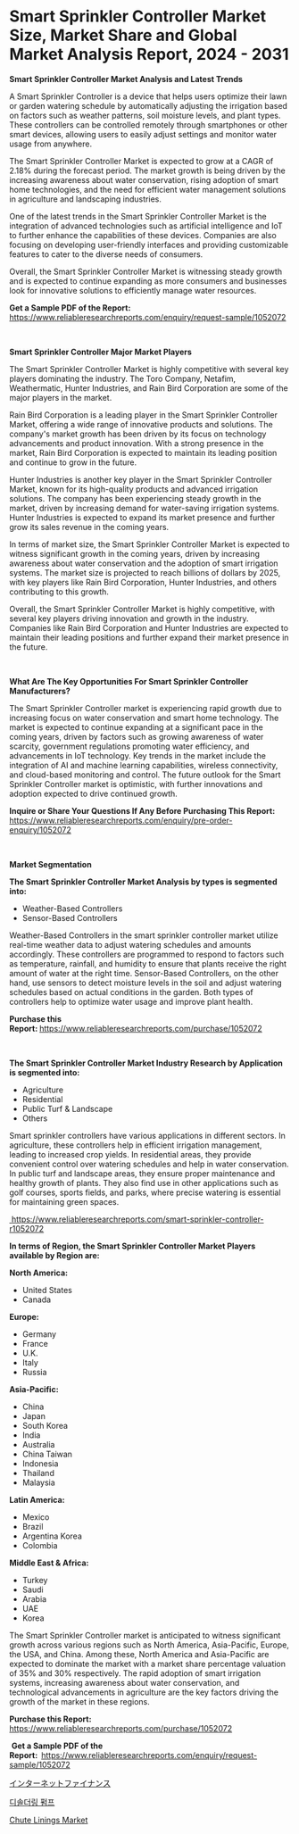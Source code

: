 <p><h1>Smart Sprinkler Controller Market Size, Market Share and Global Market Analysis Report, 2024 - 2031</h1></p><p><strong>Smart Sprinkler Controller Market Analysis and Latest Trends</strong></p>
<p><p>A Smart Sprinkler Controller is a device that helps users optimize their lawn or garden watering schedule by automatically adjusting the irrigation based on factors such as weather patterns, soil moisture levels, and plant types. These controllers can be controlled remotely through smartphones or other smart devices, allowing users to easily adjust settings and monitor water usage from anywhere.</p><p>The Smart Sprinkler Controller Market is expected to grow at a CAGR of 2.18% during the forecast period. The market growth is being driven by the increasing awareness about water conservation, rising adoption of smart home technologies, and the need for efficient water management solutions in agriculture and landscaping industries.</p><p>One of the latest trends in the Smart Sprinkler Controller Market is the integration of advanced technologies such as artificial intelligence and IoT to further enhance the capabilities of these devices. Companies are also focusing on developing user-friendly interfaces and providing customizable features to cater to the diverse needs of consumers.</p><p>Overall, the Smart Sprinkler Controller Market is witnessing steady growth and is expected to continue expanding as more consumers and businesses look for innovative solutions to efficiently manage water resources.</p></p>
<p><strong>Get a Sample PDF of the Report:&nbsp;</strong> <a href="https://www.reliableresearchreports.com/enquiry/request-sample/1052072">https://www.reliableresearchreports.com/enquiry/request-sample/1052072</a></p>
<p>&nbsp;</p>
<p><strong>Smart Sprinkler Controller Major Market Players</strong></p>
<p><p>The Smart Sprinkler Controller Market is highly competitive with several key players dominating the industry. The Toro Company, Netafim, Weathermatic, Hunter Industries, and Rain Bird Corporation are some of the major players in the market.</p><p>Rain Bird Corporation is a leading player in the Smart Sprinkler Controller Market, offering a wide range of innovative products and solutions. The company's market growth has been driven by its focus on technology advancements and product innovation. With a strong presence in the market, Rain Bird Corporation is expected to maintain its leading position and continue to grow in the future.</p><p>Hunter Industries is another key player in the Smart Sprinkler Controller Market, known for its high-quality products and advanced irrigation solutions. The company has been experiencing steady growth in the market, driven by increasing demand for water-saving irrigation systems. Hunter Industries is expected to expand its market presence and further grow its sales revenue in the coming years.</p><p>In terms of market size, the Smart Sprinkler Controller Market is expected to witness significant growth in the coming years, driven by increasing awareness about water conservation and the adoption of smart irrigation systems. The market size is projected to reach billions of dollars by 2025, with key players like Rain Bird Corporation, Hunter Industries, and others contributing to this growth.</p><p>Overall, the Smart Sprinkler Controller Market is highly competitive, with several key players driving innovation and growth in the industry. Companies like Rain Bird Corporation and Hunter Industries are expected to maintain their leading positions and further expand their market presence in the future.</p></p>
<p>&nbsp;</p>
<p><strong>What Are The Key Opportunities For Smart Sprinkler Controller Manufacturers?</strong></p>
<p><p>The Smart Sprinkler Controller market is experiencing rapid growth due to increasing focus on water conservation and smart home technology. The market is expected to continue expanding at a significant pace in the coming years, driven by factors such as growing awareness of water scarcity, government regulations promoting water efficiency, and advancements in IoT technology. Key trends in the market include the integration of AI and machine learning capabilities, wireless connectivity, and cloud-based monitoring and control. The future outlook for the Smart Sprinkler Controller market is optimistic, with further innovations and adoption expected to drive continued growth.</p></p>
<p><strong>Inquire or Share Your Questions If Any Before Purchasing This Report:</strong> <a href="https://www.reliableresearchreports.com/enquiry/pre-order-enquiry/1052072">https://www.reliableresearchreports.com/enquiry/pre-order-enquiry/1052072</a></p>
<p>&nbsp;</p>
<p><strong>Market Segmentation</strong></p>
<p><strong>The Smart Sprinkler Controller Market Analysis by types is segmented into:</strong></p>
<p><ul><li>Weather-Based Controllers</li><li>Sensor-Based Controllers</li></ul></p>
<p><p>Weather-Based Controllers in the smart sprinkler controller market utilize real-time weather data to adjust watering schedules and amounts accordingly. These controllers are programmed to respond to factors such as temperature, rainfall, and humidity to ensure that plants receive the right amount of water at the right time. Sensor-Based Controllers, on the other hand, use sensors to detect moisture levels in the soil and adjust watering schedules based on actual conditions in the garden. Both types of controllers help to optimize water usage and improve plant health.</p></p>
<p><strong>Purchase this Report:&nbsp;</strong><a href="https://www.reliableresearchreports.com/purchase/1052072">https://www.reliableresearchreports.com/purchase/1052072</a></p>
<p>&nbsp;</p>
<p><strong>The Smart Sprinkler Controller Market Industry Research by Application is segmented into:</strong></p>
<p><ul><li>Agriculture</li><li>Residential</li><li>Public Turf & Landscape</li><li>Others</li></ul></p>
<p><p>Smart sprinkler controllers have various applications in different sectors. In agriculture, these controllers help in efficient irrigation management, leading to increased crop yields. In residential areas, they provide convenient control over watering schedules and help in water conservation. In public turf and landscape areas, they ensure proper maintenance and healthy growth of plants. They also find use in other applications such as golf courses, sports fields, and parks, where precise watering is essential for maintaining green spaces.</p></p>
<p><a href="https://www.reliableresearchreports.com/smart-sprinkler-controller-r1052072">&nbsp;https://www.reliableresearchreports.com/smart-sprinkler-controller-r1052072</a></p>
<p><strong>In terms of Region, the Smart Sprinkler Controller Market Players available by Region are:</strong></p>
<p>
    <p> <strong> North America: </strong>
        <ul>
            <li>United States</li>
            <li>Canada</li>
        </ul>
        </p> 
    <p> <strong> Europe: </strong>
        <ul>
            <li>Germany</li>
            <li>France</li>
            <li>U.K.</li>
            <li>Italy</li>
            <li>Russia</li>
        </ul>
        </p> 
    <p> <strong> Asia-Pacific: </strong>
        <ul>
            <li>China</li>
            <li>Japan</li>
            <li>South Korea</li>
            <li>India</li>
            <li>Australia</li>
            <li>China Taiwan</li>
            <li>Indonesia</li>
            <li>Thailand</li>
            <li>Malaysia</li>
        </ul>
        </p> 
    <p> <strong> Latin America: </strong>
        <ul>
            <li>Mexico</li>
            <li>Brazil</li>
            <li>Argentina Korea</li>
            <li>Colombia</li>
        </ul>
        </p> 
    <p> <strong> Middle East & Africa: </strong>
        <ul>
            <li>Turkey</li>
            <li>Saudi</li>
            <li>Arabia</li>
            <li>UAE</li>
            <li>Korea</li>
        </ul>
    </p>
    </p>
<p><p>The Smart Sprinkler Controller market is anticipated to witness significant growth across various regions such as North America, Asia-Pacific, Europe, the USA, and China. Among these, North America and Asia-Pacific are expected to dominate the market with a market share percentage valuation of 35% and 30% respectively. The rapid adoption of smart irrigation systems, increasing awareness about water conservation, and technological advancements in agriculture are the key factors driving the growth of the market in these regions.</p></p>
<p><strong>Purchase this Report: </strong><a href="https://www.reliableresearchreports.com/purchase/1052072">https://www.reliableresearchreports.com/purchase/1052072</a></p>
<p>&nbsp;<strong>Get a Sample PDF of the Report:&nbsp;&nbsp;</strong><a href="https://www.reliableresearchreports.com/enquiry/request-sample/1052072">https://www.reliableresearchreports.com/enquiry/request-sample/1052072</a></p>
<p><strong></strong></p>
<p><p><a href="https://github.com/EmoryYundt1935/Market-Research-Report-List-1/blob/main/953627320881.md">インターネットファイナンス</a></p><p><a href="https://github.com/fernandotryO5lson96765/Market-Research-Report-List-1/blob/main/641895619376.md">디솔더링 펌프</a></p><p><a href="https://butternut-bug-553.notion.site/Chute-Linings-Market-Size-and-Examines-its-Market-Scope-with-a-Primary-Focus-on-Growth-Opportuniti-c82a5f2a5e78435ca0baf478d51a6ce0">Chute Linings Market</a></p></p>
